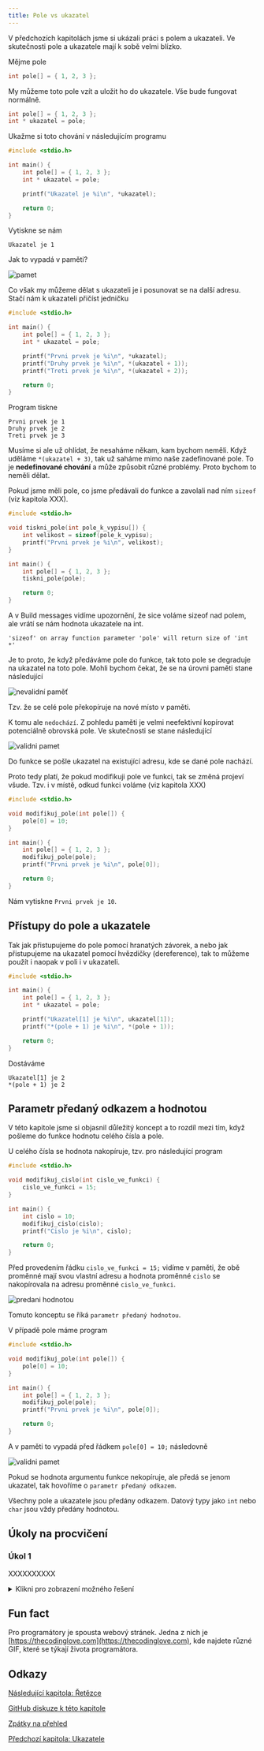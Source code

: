 ```yaml
---
title: Pole vs ukazatel
---
```


V předchozích kapitolách jsme si ukázali práci s polem a ukazateli. Ve skutečnosti pole a ukazatele mají k sobě velmi blízko.

Mějme pole

```c
int pole[] = { 1, 2, 3 };
```

My můžeme toto pole vzít a uložit ho do ukazatele. Vše bude fungovat normálně.

```c
int pole[] = { 1, 2, 3 };
int * ukazatel = pole;
```

Ukažme si toto chování v následujícím programu

```c
#include <stdio.h>

int main() {
    int pole[] = { 1, 2, 3 };
    int * ukazatel = pole;

    printf("Ukazatel je %i\n", *ukazatel);

    return 0;
}
```
Vytiskne se nám

```
Ukazatel je 1
```

Jak to vypadá v paměti?

![pamet](./obrazky/pole_vs_ukazatel/pamet.png)

Co však my můžeme dělat s ukazateli je i posunovat se na další adresu. Stačí nám k ukazateli přičíst jedničku

```c
#include <stdio.h>

int main() {
    int pole[] = { 1, 2, 3 };
    int * ukazatel = pole;

    printf("Prvni prvek je %i\n", *ukazatel);
    printf("Druhy prvek je %i\n", *(ukazatel + 1));
    printf("Treti prvek je %i\n", *(ukazatel + 2));

    return 0;
}
```
Program tiskne

```
Prvni prvek je 1
Druhy prvek je 2
Treti prvek je 3
```

Musíme si ale už ohlídat, že nesaháme někam, kam bychom neměli. Když uděláme `*(ukazatel + 3)`, tak už saháme mimo naše zadefinované pole. To je **nedefinované chování** a může způsobit různé problémy. Proto bychom to neměli dělat.


Pokud jsme měli pole, co jsme předávali do funkce a zavolali nad ním `sizeof` (viz kapitola XXX).


```c
#include <stdio.h>

void tiskni_pole(int pole_k_vypisu[]) {
    int velikost = sizeof(pole_k_vypisu);
    printf("Prvni prvek je %i\n", velikost);
}

int main() {
    int pole[] = { 1, 2, 3 };
    tiskni_pole(pole);

    return 0;
}
```

A v Build messages vidíme upozornění, že sice voláme sizeof nad polem, ale vrátí se nám hodnota ukazatele na int.
```
'sizeof' on array function parameter 'pole' will return size of 'int *'
```

Je to proto, že když předáváme pole do funkce, tak toto pole se degraduje na ukazatel na toto pole. Mohli bychom čekat, že se na úrovni paměti stane následující

![nevalidní paměť](./obrazky/pole_vs_ukazatel/nevalidni_pole_ve_funkci.png)

Tzv. že se celé pole překopíruje na nové místo v paměti.

K tomu ale `nedochází`. Z pohledu paměti je velmi neefektivní kopírovat potenciálně obrovská pole. Ve skutečnosti se stane následující

![validni pamet](./obrazky/pole_vs_ukazatel/validni_pole_ve_funkci.png)

Do funkce se pošle ukazatel na existující adresu, kde se dané pole nachází.

Proto tedy platí, že pokud modifikuji pole ve funkci, tak se změná projeví všude. Tzv. i v místě, odkud funkci voláme (viz kapitola XXX)

```c
#include <stdio.h>

void modifikuj_pole(int pole[]) {
    pole[0] = 10;
}

int main() {
    int pole[] = { 1, 2, 3 };
    modifikuj_pole(pole);
    printf("Prvni prvek je %i\n", pole[0]);

    return 0;
}
```

Nám vytiskne `Prvni prvek je 10`.


## Přístupy do pole a ukazatele
Tak jak přistupujeme do pole pomocí hranatých závorek, a nebo jak přistupujeme na ukazatel pomocí hvězdičky (dereference), tak to můžeme použít i naopak v poli i v ukazateli.

```c
#include <stdio.h>

int main() {
    int pole[] = { 1, 2, 3 };
    int * ukazatel = pole;

    printf("Ukazatel[1] je %i\n", ukazatel[1]);
    printf("*(pole + 1) je %i\n", *(pole + 1));

    return 0;
}
```

Dostáváme

```
Ukazatel[1] je 2
*(pole + 1) je 2
```

## Parametr předaný odkazem a hodnotou
V této kapitole jsme si objasnil důležitý koncept a to rozdíl mezi tím, když pošleme do funkce hodnotu celého čísla a pole.

U celého čísla se hodnota nakopíruje, tzv. pro následující program


```c
#include <stdio.h>

void modifikuj_cislo(int cislo_ve_funkci) {
    cislo_ve_funkci = 15;
}

int main() {
    int cislo = 10;
    modifikuj_cislo(cislo);
    printf("Cislo je %i\n", cislo);

    return 0;
}
```

Před provedením řádku `cislo_ve_funkci = 15;` vidíme v paměti, že obě proměnné mají svou vlastní adresu a hodnota proměnné `cislo` se nakopírovala na adresu proměnné `cislo_ve_funkci`.

![predani hodnotou](./obrazky/pole_vs_ukazatel/predani_hodnotou.png)

Tomuto konceptu se říká `parametr předaný hodnotou`.

V případě pole máme program
```c
#include <stdio.h>

void modifikuj_pole(int pole[]) {
    pole[0] = 10;
}

int main() {
    int pole[] = { 1, 2, 3 };
    modifikuj_pole(pole);
    printf("Prvni prvek je %i\n", pole[0]);

    return 0;
}
```

A v paměti to vypadá před řádkem `pole[0] = 10;` následovně


![validni pamet](./obrazky/pole_vs_ukazatel/validni_pole_ve_funkci.png)

Pokud se hodnota argumentu funkce nekopíruje, ale předá se jenom ukazatel, tak hovoříme o `parametr předaný odkazem`.

Všechny pole a ukazatele jsou předány odkazem. Datový typy jako `int` nebo `char` jsou vždy předány hodnotou.

## Úkoly na procvičení
### Úkol 1
XXXXXXXXXX

<details>
  <summary>Klikni pro zobrazení možného řešení</summary>

```c
#include <stdio.h>

int main()
{
    char vstup;
    printf("Zadejte znak:\n");
    scanf("%c", &vstup);
    
    printf("Zadali jste znak %c\n", vstup);

    return 0;
}
```
</details>


## Fun fact
Pro programátory je spousta webový stránek. Jedna z nich je [https://thecodinglove.com](https://thecodinglove.com), kde najdete různé GIF, které se týkají života programátora.


## Odkazy
[Následující kapitola: Řetězce](./zaklady-retezce.md)

[GitHub diskuze k této kapitole](https://github.com/tomasbruckner/c_lectures/discussions/15)

[Zpátky na přehled](./index.md)

[Předchozí kapitola: Ukazatele](./zaklady-ukazatele.md)

